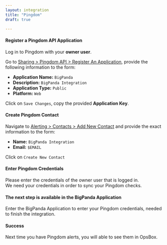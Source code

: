 ```yaml
---
layout: integration 
title: "Pingdom"
draft: true

---
```


#### Register a Pingdom API Application
Log in to Pingdom with your **owner user**.

Go to [Sharing > Pingdom API > Register An Application](https://my.pingdom.com/account/appkeys/new), provide the following information to the form:

* **Application Name:** `BigPanda`
* **Description:** `BigPanda Integration`
* **Application Type:** `Public`
* **Platform:** `Web`

Click on `Save Changes`, copy the provided **Application Key**.
<!-- section-separator -->
#### Create Pingdom Contact
Navigate to [Alerting > Contacts > Add New Contact](https://my.pingdom.com/contacts/new) and provide the exact information to the form:

* **Name:** `BigPanda Integration`
* **Email:** `$EMAIL`

Click on `Create New Contact`
<!-- section-separator -->
<!-- include-start -->
#### Enter Pingdom Credentials
Please enter the credentials of the owner user that is logged in.  
We need your credentials in order to sync your Pingdom checks.
<!-- include 'integrations/pingdom/pingdom' -->
<!-- include-end -->
<!-- include-replace-start-->
#### The next step is available in the BigPanda Application
Enter the BigPanda Application to enter your Pingdom credentials, needed to finish the integration.

<!-- include-replace-end -->

<!-- section-separator -->
#### Success
Next time you have Pingdom alerts, you will able to see them in OpsBox.
